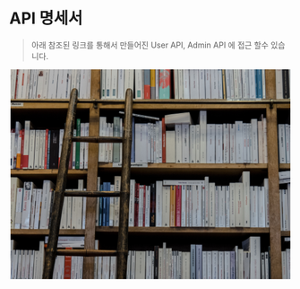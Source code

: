 # API 명세서
> 아래 참조된 링크를 통해서 만들어진 User API, Admin API 에 접근 할수 있습니다.

<p align="center">
    <img width="500" alt="book" src="./IMG/book.jpg"/>
</p>
